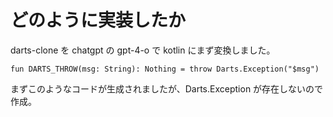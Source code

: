 # どのように実装したか

darts-clone を chatgpt の gpt-4-o で kotlin にまず変換しました。


    fun DARTS_THROW(msg: String): Nothing = throw Darts.Exception("$msg")

まずこのようなコードが生成されましたが、Darts.Exception が存在しないので作成。



